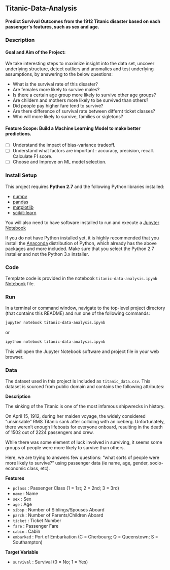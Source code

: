 ## Titanic-Data-Analysis 

#### Predict Survival Outcomes from the 1912 Titanic disaster based on each passenger's features, such as sex and age.


### Description

#### Goal and Aim of the Project: 
We take interesting steps to maximize insight into the data set, uncover underlying structure, detect outliers and anomalies and test underlying assumptions, by answering to the below questions:

* What is the survival rate of this disaster?
* Are females more likely to survive males?
* Is there a certain age group more likely to survive other age groups?
* Are childern and mothers more likely to be survived than others?
* Did people pay higher fare tend to survive?
* Are there difference of survival rate between differnt ticket classes?
* Who will more likely to survive, families or sigletons?

#### Feature Scope: Build a Machine Learning Model to make better predictions. 

- [ ] Understand the impact of bias-variance tradeoff. 
- [ ] Understand what factors are important : accuracy, precision, recall. Calculate F1 score.
- [ ] Choose and Improve on ML model selection.

### Install Setup

This project requires **Python 2.7** and the following Python libraries installed:

- [numpy](http://www.numpy.org/)
- [pandas](http://pandas.pydata.org)
- [matplotlib](http://matplotlib.org/)
- [scikit-learn](http://scikit-learn.org/stable/)

You will also need to have software installed to run and execute a [Jupyter Notebook](http://ipython.org/notebook.html)

If you do not have Python installed yet, it is highly recommended that you install the [Anaconda](http://continuum.io/downloads) distribution of Python, which already has the above packages and more included. Make sure that you select the Python 2.7 installer and not the Python 3.x installer.


### Code

Template code is provided in the notebook `titanic-data-analysis.ipynb` 
[Notebook](https://github.com/YRohitha/Titanic-Data-Analysis/tree/main/src/titanic-data-analysis.ipynb) file. 


### Run

In a terminal or command window, navigate to the top-level project directory (that contains this README) and run one of the following commands:

```bash
jupyter notebook titanic-data-analysis.ipynb
```
or
```bash
ipython notebook titanic-data-analysis.ipynb
```
This will open the Jupyter Notebook software and project file in your web browser.


### Data

The dataset used in this project is included as `titanic_data.csv`. This dataset is sourced from public domain and contains the following attributes:

**Description**

The sinking of the Titanic is one of the most infamous shipwrecks in history.

On April 15, 1912, during her maiden voyage, the widely considered “unsinkable” RMS Titanic sank after colliding with an iceberg. Unfortunately, there weren’t enough lifeboats for everyone onboard, resulting in the death of 1502 out of 2224 passengers and crew.

While there was some element of luck involved in surviving, it seems some groups of people were more likely to survive than others.

Here, we are trying to answers few questions: “what sorts of people were more likely to survive?” using passenger data (ie name, age, gender, socio-economic class, etc).

**Features**
- `pclass` : Passenger Class (1 = 1st; 2 = 2nd; 3 = 3rd)
- `name` : Name
- `sex` : Sex
- `age` : Age
- `sibsp` : Number of Siblings/Spouses Aboard
- `parch` : Number of Parents/Children Aboard
- `ticket` : Ticket Number
- `fare` : Passenger Fare
- `cabin` : Cabin
- `embarked` : Port of Embarkation (C = Cherbourg; Q = Queenstown; S = Southampton)

**Target Variable**
- `survival` : Survival (0 = No; 1 = Yes)
